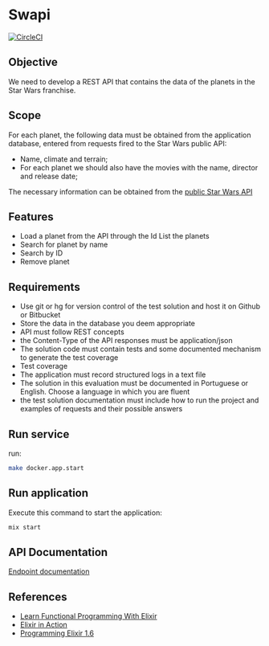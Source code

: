 # Swapi

[![CircleCI](https://dl.circleci.com/status-badge/img/gh/jhonisds/swapi/tree/main.svg?style=svg)](https://dl.circleci.com/status-badge/redirect/gh/jhonisds/swapi/tree/main)


## Objective
We need to develop a REST API that contains the data of the planets in the Star Wars franchise.

## Scope

For each planet, the following data must be obtained from the application database, entered from requests fired to the Star Wars public API:
- Name, climate and terrain;
- For each planet we should also have the movies with the name, director and release date;

The necessary information can be obtained from the [public Star Wars API](https://swapi.dev/)

## Features

- Load a planet from the API through the Id List the planets
- Search for planet by name
- Search by ID
- Remove planet


## Requirements

- Use git or hg for version control of the test solution and host it on Github or Bitbucket
- Store the data in the database you deem appropriate
- API must follow REST concepts
- the Content-Type of the API responses must be application/json
- The solution code must contain tests and some documented mechanism to generate the test coverage
- Test coverage
- The application must record structured logs in a text file
- The solution in this evaluation must be documented in Portuguese or English. Choose a language in which you are fluent
- the test solution documentation must include how to run the project and examples of requests and their possible answers

## Run service

run:

```sh
make docker.app.start
```

## Run application

Execute this command to start the application:

```sh
mix start
```

## API Documentation

[Endpoint documentation](https://swapidomain.docs.apiary.io/#)

## References

- [Learn Functional Programming With Elixir](https://pragprog.com/titles/cdc-elixir/learn-functional-programming-with-elixir/)
- [Elixir in Action](https://www.manning.com/books/elixir-in-action-second-edition)
- [Programming Elixir 1.6](https://pragprog.com/titles/elixir16/programming-elixir-1-6/)
